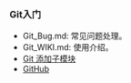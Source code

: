 ### Git入门

* Git_Bug.md: 常见问题处理。
* Git_WIKI.md: 使用介绍。
* [Git 添加子模块](./Git_Sub.md)
* [GitHub](./github.md)

